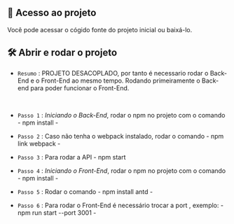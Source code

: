 ## 📁 Acesso ao projeto

<p> Você pode acessar o cógido fonte do projeto inicial ou baixá-lo. </p>

## 🛠️ Abrir e rodar o projeto
  
- `Resumo` : PROJETO DESACOPLADO, por tanto é necessario rodar o Back-End e o Front-End ao mesmo tempo. Rodando primeiramente o Back-end para poder funcionar o Front-End.
<br />

- `Passo 1` : *Iniciando o Back-End*, rodar o npm no projeto com o comando - npm install -
  
- `Passo 2` : Caso não tenha o webpack instalado, rodar o comando - npm link webpack -
  
- `Passo 3` : Para rodar a API - npm start 

- `Passo 4` : *Iniciando o Front-End*, rodar o npm no projeto com o comando - npm install -

- `Passo 5` : Rodar o comando - npm install antd -  

- `Passo 6` : Para rodar o Front-End é necessário trocar a port , exemplo:  - npm run start --port 3001 - 
